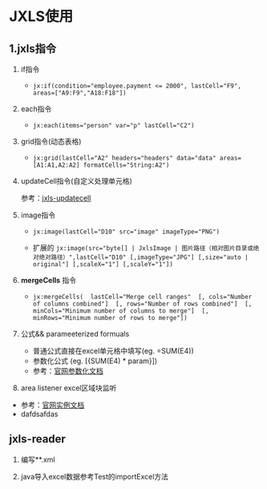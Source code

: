 # JXLS使用 #
## 1.jxls指令 ##

 1. if指令 
    + `jx:if(condition="employee.payment <= 2000", lastCell="F9", areas=["A9:F9","A18:F18"])`

 2. each指令
    + `jx:each(items="person" var="p" lastCell="C2")`

 3. grid指令(动态表格)
    + `jx:grid(lastCell="A2" headers="headers" data="data" areas=[A1:A1,A2:A2] formatCells="String:A2")`

 4. updateCell指令(自定义处理单元格)

    参考：[jxls-updatecell](http://jxls.sourceforge.net/reference/updatecell_command.html )
    
 5. image指令
    + `jx:image(lastCell="D10" src="image" imageType="PNG")`
    
    + 扩展的
    `jx:image(src="byte[] | JxlsImage | 图片路径（相对图片目录或绝对绝对路径）",lastCell="D10" [,imageType="JPG"] [,size="auto | original"] [,scaleX="1"] [,scaleY="1"])`
 6. **mergeCells** 指令
    + `jx:mergeCells(  lastCell="Merge cell ranges"  [, cols="Number of columns combined"]  [, rows="Number of rows combined"]  [, minCols="Minimum number of columns to merge"]  [, minRows="Minimum number of rows to merge"])`    
      
 7. 公式&& parameeterized formuals
 
    + 普通公式直接在excel单元格中填写(eg. =SUM(E4))
    + 参数化公式 (eg. $[${SUM(E4) * param}])
    + 参考：[官网参数化文档](http://jxls.sourceforge.net/reference/formulas.html) 
    
 8. area listener excel区域块监听
 
   + 参考：[官网实例文档](http://jxls.sourceforge.net/samples/area_listener.html)
   + dafdsafdas

## jxls-reader ##

 1. 编写**.xml
 
 2. java导入excel数据参考Test的importExcel方法